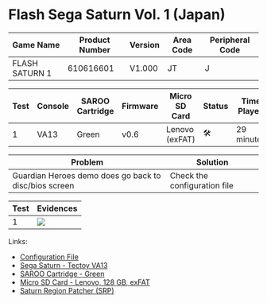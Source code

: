 # Flash Sega Saturn Vol. 1 (Japan)

| Game Name      | Product Number | Version | Area Code | Peripheral Code |
| -------------- | -------------- | ------- | --------- | --------------- |
| FLASH SATURN 1 | 610616601      | V1.000  | JT        | J               |

| Test | Console | SAROO Cartridge | Firmware | Micro SD Card  | Status              | Time Played |
| ---- | ------- | --------------- | -------- | -------------- | ------------------- | ----------- |
| 1    | VA13    | Green           | v0.6     | Lenovo (exFAT) | :hammer_and_wrench: | 29 minutes  |

| Problem                                               | Solution                     |
| ----------------------------------------------------- | ---------------------------- |
| Guardian Heroes demo does go back to disc/bios screen | Check the configuration file |

| Test | Evidences                                                                                        |
| ---- | ------------------------------------------------------------------------------------------------ |
| 1    | [![](https://img.youtube.com/vi/eJfiS83xyk0/0.jpg)](https://www.youtube.com/watch?v=eJfiS83xyk0) |

Links:

- [Configuration File](https://github.com/williamdsw/saroo-configuration-list/blob/master/Regions/Demos/Japan/610616601/README.md)
- [Sega Saturn - Tectoy VA13](../../../../Info/Consoles/VA13/README.md)
- [SAROO Cartridge - Green](../../../../Info/Cartridges/RetroGameParadiseStore/1.32F/README.md)
- [Micro SD Card - Lenovo, 128 GB, exFAT](../../../../Info/SdCards/Lenovo/128GB/exfat/README.md)
- [Saturn Region Patcher (SRP)](https://segaxtreme.net/resources/saturn-region-patcher.81/download)
